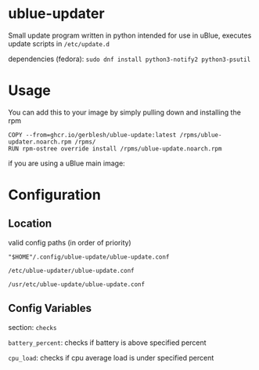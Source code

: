 # ublue-updater

Small update program written in python intended for use in uBlue, executes update scripts in `/etc/update.d`

dependencies (fedora): ```sudo dnf install python3-notify2 python3-psutil```


# Usage

You can add this to your image by simply pulling down and installing the rpm

```
COPY --from=ghcr.io/gerblesh/ublue-update:latest /rpms/ublue-updater.noarch.rpm /rpms/
RUN rpm-ostree override install /rpms/ublue-update.noarch.rpm
```
if you are using a uBlue main image:


# Configuration


## Location
valid config paths (in order of priority)

```"$HOME"/.config/ublue-update/ublue-update.conf```

```/etc/ublue-updater/ublue-update.conf```

```/usr/etc/ublue-update/ublue-update.conf```


## Config Variables
section: `checks`

`battery_percent`: checks if battery is above specified percent

`cpu_load`: checks if cpu average load is under specified percent

